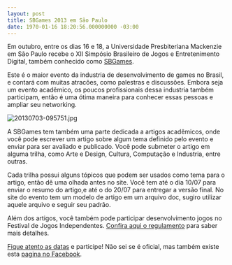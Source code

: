 ```yaml
---
layout: post
title: SBGames 2013 em São Paulo
date: 1970-01-16 18:20:56.000000000 -03:00
---
```


Em outubro, entre os dias 16 e 18, a Universidade Presbiteriana Mackenzie em São Paulo recebe o XII Simpósio Brasileiro de Jogos e Entretenimento Digital, também conhecido como [SBGames](http://www.sbgames.org/sbgames2013/).

Este é o maior evento da industria de desenvolvimento de games no Brasil, e contará com muitas atracões, como palestras e discussões. Embora seja um evento acadêmico, os poucos profissionais dessa industria também participam, então é uma ótima maneira para conhecer essas pessoas e ampliar seu networking.

![20130703-095751.jpg](http://gamedeveloper.com.br/blog/wp-content/uploads/2013/07/20130703-095751.jpg)

A SBGames tem também uma parte dedicada a artigos acadêmicos, onde você pode escrever um artigo sobre algum tema definido pelo evento e enviar para ser avaliado e publicado. Você pode submeter o artigo em alguma trilha, como Arte e Design, Cultura, Computação e Industria, entre outras.

Cada trilha possui alguns tópicos que podem ser usados como tema para o artigo, então dê uma olhada antes no site. Você tem até o dia 10/07 para enviar o resumo do artigo,e até o do 20/07 para entregar a versão final. No site do evento tem um modelo de artigo em um arquivo doc, sugiro utilizar aquele arquivo e seguir seu padrão.

Além dos artigos, você também pode participar desenvolvimento jogos no Festival de Jogos Independentes. [Confira aqui o regulamento](http://www.sbgames.org/sbgames2013/festival_sbgames13.pdf) para saber mais detalhes.

[Fique atento as datas](http://www.sbgames.org/sbgames2013/) e participe! Não sei se é oficial, mas também existe esta [pagina no Facebook](https://www.facebook.com/sbgames2013).


